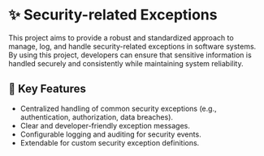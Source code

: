 # ✨ Security-related Exceptions

This project aims to provide a robust and standardized approach to manage, log, and handle security-related exceptions in software systems. By using this project, developers can ensure that sensitive information is handled securely and consistently while maintaining system reliability.

## 🚀 Key Features

- Centralized handling of common security exceptions (e.g., authentication, authorization, data breaches).
- Clear and developer-friendly exception messages.
- Configurable logging and auditing for security events.
- Extendable for custom security exception definitions.
